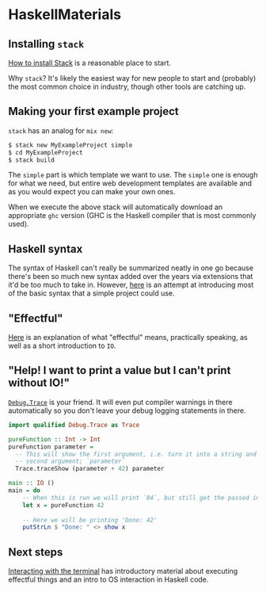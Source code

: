 # HaskellMaterials

## Installing `stack`

[How to install Stack](https://docs.haskellstack.org/en/stable/README/#how-to-install) is a
reasonable place to start.

Why `stack`? It's likely the easiest way for new people to start and (probably) the most common
choice in industry, though other tools are catching up.

## Making your first example project

`stack` has an analog for `mix new`:

```bash
$ stack new MyExampleProject simple
$ cd MyExampleProject
$ stack build
```

The `simple` part is which template we want to use. The `simple` one is enough for what we need,
but entire web development templates are available and as you would expect you can make your own
ones.

When we execute the above stack will automatically download an appropriate `ghc` version (GHC is the
Haskell compiler that is most commonly used).

## Haskell syntax

The syntax of Haskell can't really be summarized neatly in one go because there's been so much new
syntax added over the years via extensions that it'd be too much to take in. However,
[here](./misc/syntax.md) is an attempt at introducing most of the basic syntax that a simple project
could use.

## "Effectful"

[Here](./misc/effectful.md) is an explanation of what "effectful" means, practically speaking, as
well as a short introduction to `IO`.

## "Help! I want to print a value but I can't print without IO!"

[`Debug.Trace`](https://hackage.haskell.org/package/base-4.14.1.0/docs/Debug-Trace.html) is your
friend. It will even put compiler warnings in there automatically so you don't leave your debug
logging statements in there.

```haskell
import qualified Debug.Trace as Trace

pureFunction :: Int -> Int
pureFunction parameter =
  -- This will show the first argument, i.e. turn it into a string and print it, then return the
  -- second argument; `parameter`
  Trace.traceShow (parameter + 42) parameter

main :: IO ()
main = do
    -- When this is run we will print `84`, but still get the passed in value bound to `x`.
    let x = pureFunction 42
    
    -- Here we will be printing 'Done: 42'
    putStrLn $ "Done: " <> show x
```

## Next steps

[Interacting with the terminal](./steps/01-interacting-with-the-terminal.md) has introductory
material about executing effectful things and an intro to OS interaction in Haskell code.
